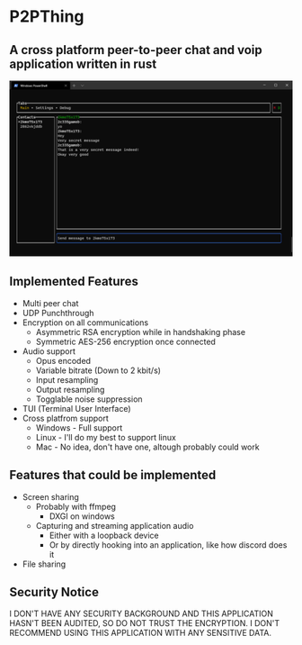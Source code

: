 # P2PThing
## A cross platform peer-to-peer chat and voip application written in rust

![Screenshot](/tui_screenshot.png?raw=true)

## Implemented Features
- Multi peer chat
- UDP Punchthrough
- Encryption on all communications
    - Asymmetric RSA encryption while in handshaking phase
    - Symmetric AES-256 encryption once connected
- Audio support
    - Opus encoded
    - Variable bitrate (Down to 2 kbit/s)
    - Input resampling
    - Output resampling
    - Togglable noise suppression
- TUI (Terminal User Interface)
- Cross platfrom support
    - Windows - Full support
    - Linux - I'll do my best to support linux
    - Mac - No idea, don't have one, altough probably could work

## Features that could be implemented
- Screen sharing
    - Probably with ffmpeg
        - DXGI on windows
    - Capturing and streaming application audio
        - Either with a loopback device
        - Or by directly hooking into an application, like how discord does it
- File sharing

## Security Notice

I DON'T HAVE ANY SECURITY BACKGROUND AND THIS APPLICATION HASN'T BEEN AUDITED, SO DO NOT TRUST THE ENCRYPTION. I DON'T RECOMMEND USING THIS APPLICATION WITH ANY SENSITIVE DATA.

